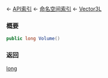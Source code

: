 ← [API索引](Api-Index) ← [命名空间索引](Namespace-Index) ← [Vector3L](VRageMath.Vector3L)

### 概要

```csharp
public long Volume()
```

### 返回

[long](https://docs.microsoft.com/en-us/dotnet/api/System.Int64?view=netframework-4.6)

